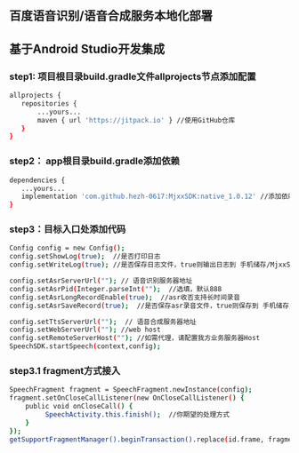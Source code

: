 ## 百度语音识别/语音合成服务本地化部署

## 基于Android Studio开发集成

### step1: 项目根目录build.gradle文件allprojects节点添加配置

```bash
allprojects {
   repositories {
       ...yours...
       maven { url 'https://jitpack.io' } //使用GitHub仓库
   }
}
```


### step2： app根目录build.gradle添加依赖

```bash
dependencies {
   ...yours...
   implementation 'com.github.hezh-0617:MjxxSDK:native_1.0.12' //添加依赖
}
```


### step3：目标入口处添加代码
```bash
Config config = new Config();
config.setShowLog(true);  //是否打印日志
config.setWriteLog(true); //是否保存日志文件，true则输出日志到 手机储存/MjxxSdkLogs/

config.setAsrServerUrl(""); // 语音识别服务器地址
config.setAsrPid(Integer.parseInt("");  //选填，默认888
config.setAsrLongRecordEnable(true);  //asr收否支持长时间录音
config.setAsrSaveRecord(true);  //是否保存asr录音文件，true则保存到 手机储存/MUSIC/baidu_asr/

config.setTtsServerUrl("");  // 语音合成服务器地址
config.setWebServerUrl(""); //web host
config.setRemoteServerHost(""); //如需代理，请配置我方业务服务器Host
SpeechSDK.startSpeech(context,config);
```


### step3.1 fragment方式接入
```bash
SpeechFragment fragment = SpeechFragment.newInstance(config);
fragment.setOnCloseCallListener(new OnCloseCallListener() {
    public void onCloseCall() {
         SpeechActivity.this.finish();  //你期望的处理方式
    }
});
getSupportFragmentManager().beginTransaction().replace(id.frame, fragment).commitAllowingStateLoss(); //你期望的处理方式
```
